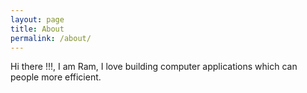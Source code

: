 ```yaml
---
layout: page
title: About
permalink: /about/
---
```


Hi there !!!, I am Ram, I love building computer applications which can people more efficient.


[jekyll-organization]: https://github.com/jekyll
